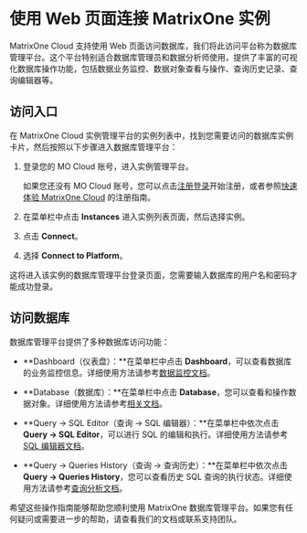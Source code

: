# 使用 Web 页面连接 MatrixOne 实例

MatrixOne Cloud 支持使用 Web 页面访问数据库，我们将此访问平台称为数据库管理平台。这个平台特别适合数据库管理员和数据分析师使用，提供了丰富的可视化数据库操作功能，包括数据业务监控、数据对象查看与操作、查询历史记录、查询编辑器等。

## 访问入口

在 MatrixOne Cloud 实例管理平台的实例列表中，找到您需要访问的数据库实例卡片，然后按照以下步骤进入数据库管理平台：

1. 登录您的 MO Cloud 账号，进入实例管理平台。

    如果您还没有 MO Cloud 账号，您可以点击[注册登录](../../Get-Started/quickstart.md)开始注册，或者参照[快速体验 MatrixOne Cloud](../../Get-Started/quickstart.md) 的注册指南。

2. 在菜单栏中点击 **Instances** 进入实例列表页面，然后选择实例。
3. 点击 **Connect**。
4. 选择 **Connect to Platform**。

这将进入该实例的数据库管理平台登录页面，您需要输入数据库的用户名和密码才能成功登录。

## 访问数据库

数据库管理平台提供了多种数据库访问功能：

- **Dashboard（仪表盘）：**在菜单栏中点击 **Dashboard**，可以查看数据库的业务监控信息。详细使用方法请参考[数据监控文档](链接)。

- **Database（数据库）：**在菜单栏中点击 **Database**，您可以查看和操作数据对象。详细使用方法请参考[相关文档](链接)。

- **Query -> SQL Editor（查询 -> SQL 编辑器）：**在菜单栏中依次点击 **Query -> SQL Editor**，可以进行 SQL 的编辑和执行。详细使用方法请参考 [SQL 编辑器文档](链接)。

- **Query -> Queries History（查询 -> 查询历史）：**在菜单栏中依次点击 **Query -> Queries History**，您可以查看历史 SQL 查询的执行状态。详细使用方法请参考[查询分析文档](链接)。

希望这些操作指南能够帮助您顺利使用 MatrixOne 数据库管理平台。如果您有任何疑问或需要进一步的帮助，请查看我们的文档或联系支持团队。
